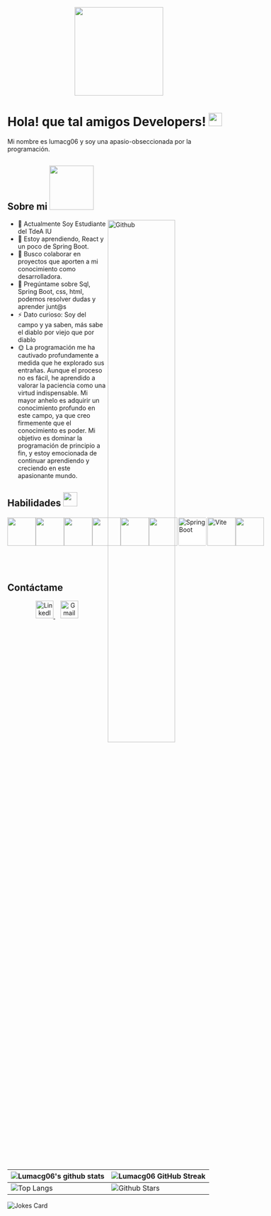 <p align="center">
    <img width="200" src="https://i.pinimg.com/564x/7d/a1/ff/7da1ff11949d6e33ca9176a685ceeb80.jpg">
</p>

<h1>Hola! que tal amigos Developers! <img src="https://raw.githubusercontent.com/MartinHeinz/MartinHeinz/master/wave.gif" width="30px"> </h1>
<p align='center'></p>

<div size='20px'> Mi nombre es lumacg06 y soy una apasio-obseccionada por la programación.</div>

<h2> Sobre mi <img src="https://media0.giphy.com/media/KDDpcKigbfFpnejZs6/giphy.gif?cid=ecf05e47oy6f4zjs8g1qoiystc56cu7r9tb8a1fe76e05oty&rid=giphy.gif" width="100px"></h2>

<img width="55%" align="right" alt="Github" src="https://raw.githubusercontent.com/onimur/.github/master/.resources/git-header.svg" />

- 🔭 Actualmente Soy Estudiante del TdeA IU
- 🌱 Estoy aprendiendo, React y un poco de Spring Boot.
- 👯 Busco colaborar en proyectos que aporten a mi conocimiento como desarrolladora. 
- 💬 Pregúntame sobre Sql, Spring Boot, css, html, podemos resolver dudas y aprender junt@s
- ⚡ Dato curioso: Soy del campo y ya saben, más sabe el diablo por viejo que por diablo
- 🌞 La programación me ha cautivado profundamente a medida que he explorado sus entrañas. Aunque el proceso no es fácil, he aprendido a valorar la paciencia como una virtud indispensable. Mi mayor anhelo es adquirir un conocimiento profundo en este campo, ya que creo firmemente que el conocimiento es poder. Mi objetivo es dominar la programación de principio a fin, y estoy emocionada de continuar aprendiendo y creciendo en este apasionante mundo.

<h2> Habilidades <img src="https://media2.giphy.com/media/QssGEmpkyEOhBCb7e1/giphy.gif?cid=ecf05e47a0n3gi1bfqntqmob8g9aid1oyj2wr3ds3mg700bl&rid=giphy.gif" width="32px"> </h2>

<div style="display: flex; align-items: center;">
    <a href="https://github.com/lumacg06?tab=repositories&q=&type=&language=react&sort="> 
        <img width="64px" src="https://raw.githubusercontent.com/rahulbanerjee26/githubAboutMeGenerator/main/icons/reactjs.svg"> 
    </a>
    <a href="https://github.com/lumacg06?tab=repositories&q=&type=&language=java&sort="> 
        <img width="64px" src="https://raw.githubusercontent.com/rahulbanerjee26/githubAboutMeGenerator/main/icons/java.svg"> 
    </a>
    <a href="https://github.com/lumacg06?tab=repositories&q=&type=&language=sql&sort="> 
        <img width="64px" src="https://raw.githubusercontent.com/rahulbanerjee26/githubAboutMeGenerator/main/icons/sqlite.svg"> 
    </a>
    <a href="https://github.com/lumacg06?tab=repositories&q=&type=&language=css&sort="> 
        <img width="64px" src="https://raw.githubusercontent.com/rahulbanerjee26/githubAboutMeGenerator/main/icons/css.svg"> 
    </a>
    <a href="https://github.com/lumacg06?tab=repositories&q=&type=&language=html&sort="> 
        <img width="64px" src="https://raw.githubusercontent.com/rahulbanerjee26/githubAboutMeGenerator/main/icons/html.svg"> 
    </a>
    <a href="https://github.com/lumacg06?tab=repositories&q=&type=&language=javascript&sort=" style="display: inline-block; vertical-align: middle;">
        <img width="64px" src="https://raw.githubusercontent.com/rahulbanerjee26/githubAboutMeGenerator/main/icons/javascript.svg"> 
    </a>
    <a href="https://github.com/lumacg06?tab=repositories&q=&type=&language=spring&sort="> 
        <img width="64px" src="https://img.shields.io/badge/Spring%20Boot-6DB33F?style=flat&logo=spring&logoColor=white" alt="Spring Boot" style="border-radius: 5px; background-color: white; padding: 2px;"> 
    </a>
    <a href="https://github.com/lumacg06?tab=repositories&q=&type=&language=vite&sort="> 
        <img width="64px" src="https://img.shields.io/badge/Vite-646CFF?style=flat&logo=vite&logoColor=white" alt="Vite"> 
    </a>
        <a href='https://www.github.com/lumacg06'>
        <img width='64px' src="https://cdn.jsdelivr.net/npm/simple-icons@v6/icons/github.svg"/>
    </a>
</div>
  
<br>
<br>
  <br>
  <h2>Contáctame</h2>
<p align="center">
    <a href="https://www.linkedin.com/in/luisa-chavarr%C3%ADa-2a40b12b6/" target="_blank">
        <img src="https://cdn.jsdelivr.net/npm/simple-icons@v6/icons/linkedin.svg" width="40px" alt="LinkedIn">
    </a>
    &nbsp;&nbsp;
    <a href="mailto:luisachavarria06@gmail.com" target="_blank">
        <img src="https://cdn.jsdelivr.net/npm/simple-icons@v6/icons/gmail.svg" width="40px" alt="Gmail">
    </a>
</p>
  
| ![Lumacg06's github stats](https://github-readme-stats.vercel.app/api?username=lumacg06&show_icons=true&theme=tokyonight) | ![Lumacg06 GitHub Streak](https://github-readme-streak-stats.herokuapp.com/?user=lumacg06&theme=tokyonight) |
| --- | --- |
| ![Top Langs](https://github-readme-stats.vercel.app/api/top-langs/?username=lumacg06&theme=tokyonight) | ![Github Stars](https://github-readme-stats.vercel.app/api?username=lumacg06&show_icons=true&locale=en&count_private=true&hide_rank=true&custom_title=My%20GitHub%20Stats&disable_animations=true&theme=tokyonight) |

![Jokes Card](https://readme-jokes.vercel.app/api?theme=tokyonight)

<br>
